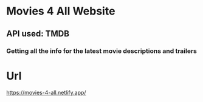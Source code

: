 # Movies 4 All Website
## API used: TMDB
### Getting all the info for the latest movie descriptions and trailers 

# Url
https://movies-4-all.netlify.app/
